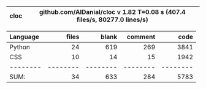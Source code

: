 cloc|github.com/AlDanial/cloc v 1.82  T=0.08 s (407.4 files/s, 80277.0 lines/s)
--- | ---

Language|files|blank|comment|code
:-------|-------:|-------:|-------:|-------:
Python|24|619|269|3841
CSS|10|14|15|1942
--------|--------|--------|--------|--------
SUM:|34|633|284|5783
